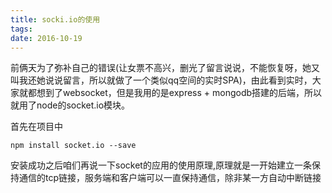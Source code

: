 ```yaml
---
title: socki.io的使用
tags: 
date: 2016-10-19
---
```

前俩天为了弥补自己的错误(让女票不高兴，删光了留言说说，不能恢复呀，她又叫我还她说说留言，所以就做了一个类似qq空间的实时SPA)，由此看到实时，大家就都想到了websocket，但是我用的是express + mongodb搭建的后端，所以就用了node的socket.io模块。

首先在项目中

    npm install socket.io --save

安装成功之后咱们再说一下socket的应用的使用原理,原理就是一开始建立一条保持通信的tcp链接，服务端和客户端可以一直保持通信，除非某一方自动中断链接

